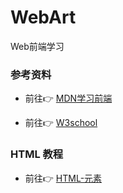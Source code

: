 # WebArt
Web前端学习

### 参考资料
- 前往👉 [MDN学习前端](https://developer.mozilla.org/zh-CN/docs/Learn)

- 前往👉 [W3school](http://www.w3school.com.cn/)

### HTML 教程
- 前往👉 [HTML-元素](/HTML/lesson1/HTML-元素.md)

 
